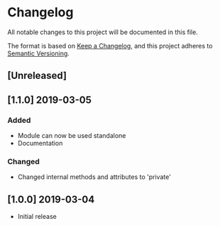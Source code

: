 # Changelog
All notable changes to this project will be documented in this file.

The format is based on [Keep a Changelog](https://keepachangelog.com/en/1.0.0/),
and this project adheres to [Semantic Versioning](https://semver.org/spec/v2.0.0.html).

## [Unreleased]

## [1.1.0] 2019-03-05
### Added
- Module can now be used standalone
- Documentation

### Changed
- Changed internal methods and attributes to 'private'

## [1.0.0] 2019-03-04
 - Initial release
